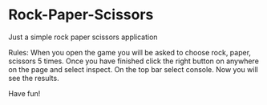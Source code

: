 # Rock-Paper-Scissors
Just a simple rock paper scissors application

Rules: When you open the game you will be asked to choose rock, paper, scissors 5 times. Once you have finished click the right button on anywhere on the page and select inspect. On the top bar select console. Now you will see the results.

Have fun!
